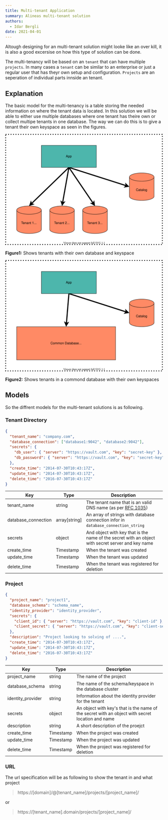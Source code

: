 ```yaml
---
title: Multi-tenant Application
summary: Alineas multi-tenant solution
authors:
  - Idar Bergli
date: 2021-04-01
---
```


Altough designing for an multi-tenant solution might looke like an over kill, it is also a good excersise on how this type of solution can be done.

The multi-tenancy will be based on an `tenant` that can have multiple `projects`. In many cases a `tenant` can be similar to an enterprise or just a regular user that has theyr own setup and configuration. `Projects` are an seperation of individual parts innside an tenant.

## Explanation

The basic model for the multi-tenancy is a table storing the needed information on where the tenant data is located. In this solution we will be able to either use multiple databases where one tenant has theire own or collect multipe tenants in one database. The way we can do this is to give a tenant their own keyspace as seen in the figures.

![figure1](../diagrams/multi-tenant-figure1.svg)

**Figure1:** Shows tenants with their own database and keyspace

![figure2](../diagrams/multi-tenant-figure2.svg)

**Figure2:** Shows tenants in a commond database with their own keyspaces

## Models

So the diffrent models for the multi-tenant solutions is as following.

### Tenant Directory

```json
{
  "tenant_name": "company.com",
  "database_connection": ["database1:9042", "database2:9042"],
  "secrets": {
    "db_user": { "server": "https://vault.com", "key": "secret-key" },
    "db_password": { "server": "https://vault.com", "key": "secret-key" }
  },
  "create_time": "2014-07-30T10:43:17Z",
  "update_time": "2014-07-30T10:43:17Z",
  "delete_time": "2016-07-30T10:43:17Z"
}
```

| Key                 | Type          | Description                                                                                        |
| ------------------- | ------------- | -------------------------------------------------------------------------------------------------- |
| tenant_name         | string        | The tenant name that is an valid DNS name (as per [RFC 1035](http://www.ietf.org/rfc/rfc1035.txt)) |
| database_connection | array[string] | An array of strings with database connection infor in `database_connection_string`                 |
| secrets             | object        | And object with key that is the name of the secret with an object with secret server and key name  |
| create_time         | Timestamp     | When the tenant was created                                                                        |
| update_time         | Timestamp     | When the tenant was updated                                                                        |
| delete_time         | Timestamp     | When the tenant was registered for deletion                                                        |

### Project

```json
{
  "project_name": "project1",
  "database_schema": "schema_name",
  "identity_provider": "identity_provider",
  "secrets": {
    "client_id": { "server": "https://vault.com", "key": "client-id" },
    "client_secret": { "server": "https://vault.com", "key": "client-secret" }
  },
  "description": "Project looking to solving of ....",
  "create_time": "2014-07-30T10:43:17Z",
  "update_time": "2014-07-30T10:43:17Z",
  "delete_time": "2016-07-30T10:43:17Z"
}
```

| Key               | Type      | Description                                                                                      |
| ----------------- | --------- | ------------------------------------------------------------------------------------------------ |
| project_name      | string    | The name of the project                                                                          |
| database_schema   | string    | The name of the schema/keyspace in the database cluster                                          |
| identity_provider | string    | Information about the identity provider for the tenant                                           |
| secrets           | object    | An object with key's that is the name of the secret with an object with secret location and name |
| description       | string    | A short description of the proejct                                                               |
| create_time       | Timestamp | When the project was created                                                                     |
| update_time       | Timestamp | When the project was updated                                                                     |
| delete_time       | Timestamp | When the project was registered for deletion                                                     |

### URL

The url specification will be as following to show the tenant in and what project

> https://[domain]/@[tenant_name]/projects/[project_name]/

or

> https://[tenant_name].domain/projects/[project_name]/
